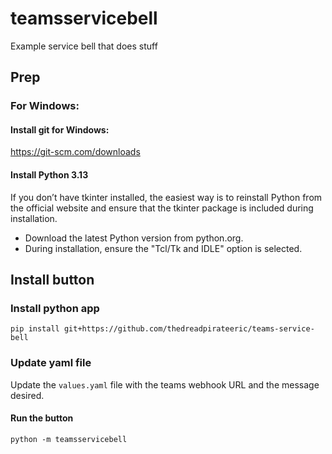 # teamsservicebell
Example service bell that does stuff


## Prep

### For Windows:

#### Install git for Windows:

https://git-scm.com/downloads

#### Install Python 3.13

If you don’t have tkinter installed, the easiest way is to reinstall Python from the official website and ensure that the tkinter package is included during installation.

* Download the latest Python version from python.org.
* During installation, ensure the "Tcl/Tk and IDLE" option is selected.


## Install button

### Install python app
```
pip install git+https://github.com/thedreadpirateeric/teams-service-bell
```
### Update yaml file
Update the `values.yaml` file with the teams webhook URL and the message desired.

#### Run the button

```
python -m teamsservicebell
```
